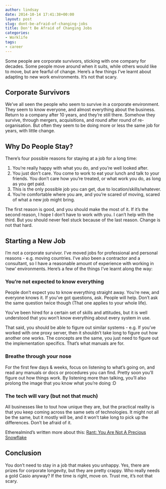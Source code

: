 ```yaml
---
author: lindsay
date: 2014-10-14 17:41:38+00:00
layout: post
slug: dont-be-afraid-of-changing-jobs
title: Don't Be Afraid of Changing Jobs
categories:
- Worklife
tags:
- career
---
```


Some people are corporate survivors, sticking with one company for decades. Some people move around when it suits, while others would like to move, but are fearful of change. Here’s a few things I’ve learnt about adapting to new work environments. It’s not that scary.

## Corporate Survivors

We’ve all seen the people who seem to survive in a corporate environment. They seem to know everyone, and almost everything about the business. Return to a company after 10 years, and they’re still there. Somehow they survive, through mergers, acquisitions, and round after round of re-organisation. But often they seem to be doing more or less the same job for years, with little change.

## Why Do People Stay?

There’s four possible reasons for staying at a job for a long time:

1. You’re really happy with what you do, and you’re well looked after.
2. You just don’t care. You come to work to eat your lunch and talk to your friends. You don’t care how you’re treated, or what work you do, as long as you get paid.
3. This is the only possible job you can get, due to location/skills/whatever.
4. You’re comfortable where you are, and you’re scared of moving, scared of what a new job might bring.

The first reason is good, and you should make the most of it. If it’s the second reason, I hope I don’t have to work with you. I can’t help with the third. But you should never feel stuck because of the last reason. Change is not that hard.

## Starting a New Job

I’m not a corporate survivor. I’ve moved jobs for professional and personal reasons - e.g. moving countries. I’ve also been a contractor and a consultant, so I have a reasonable amount of experience with working in ‘new’ environments. Here’s a few of the things I’ve learnt along the way:

### You’re not expected to know everything

People don’t expect you to know everything straight away. You’re new, and everyone knows it. If you’ve got questions, ask. People will help. Don’t ask the same question twice though (That one applies to your whole life).

You’ve been hired for a certain set of skills and attitudes, but it is well understood that you won’t know everything about every system in use.

That said, you should be able to figure out similar systems - e.g. If you’ve worked with one proxy server, then it shouldn’t take long to figure out how another one works. The concepts are the same, you just need to figure out the implementation specifics. That’s what manuals are for.

### Breathe through your nose

For the first few days & weeks, focus on listening to what’s going on, and read any manuals or docs or procedures you can find. Pretty soon you’ll figure out how things work. By listening more than talking, you’ll also prolong the image that you know what you’re doing :D

### The tech will vary (but not that much)

All businesses like to tout how unique they are, but the practical reality is that you keep coming across the same sets of technologies. It might not all be the same, but it mostly will be, and it won’t take long to pick up the differences. Don’t be afraid of it.

Etherealmind’s written more about this: [Rant: You Are Not A Precious Snowflake](http://etherealmind.com/rant-precious-snowflake-infrastructure-everywhere/)

## Conclusion

You don’t need to stay in a job that makes you unhappy. Yes, there are prizes for corporate longevity, but they are pretty crappy. Who really needs a gold Casio anyway? If the time is right, move on. Trust me, it’s not that scary.
